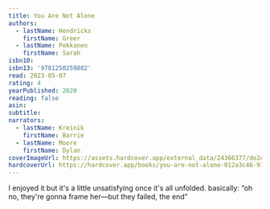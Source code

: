 ```yaml
---
title: You Are Not Alone
authors:
  - lastName: Hendricks
    firstName: Greer
  - lastName: Pekkanen
    firstName: Sarah
isbn10:
isbn13: '9781250259882'
read: 2023-05-07
rating: 4
yearPublished: 2020
reading: false
asin:
subtitle:
narrators:
  - lastName: Kreinik
    firstName: Barrie
  - lastName: Moore
    firstName: Dylan
coverImageUrl: https://assets.hardcover.app/external_data/24366377/de2e01a077bc269822e55e1a3cb95c7d9401fe4d.jpeg
hardcoverUrl: https://hardcover.app/books/you-are-not-alone-012a3c46-914b-4726-87ac-221908b340bc/editions/31224901
---
```


I enjoyed it but it's a little unsatisfying once it's all unfolded. <x-spoiler>basically: “oh no, they're gonna frame her—but they failed, the end”</x-spoiler>
